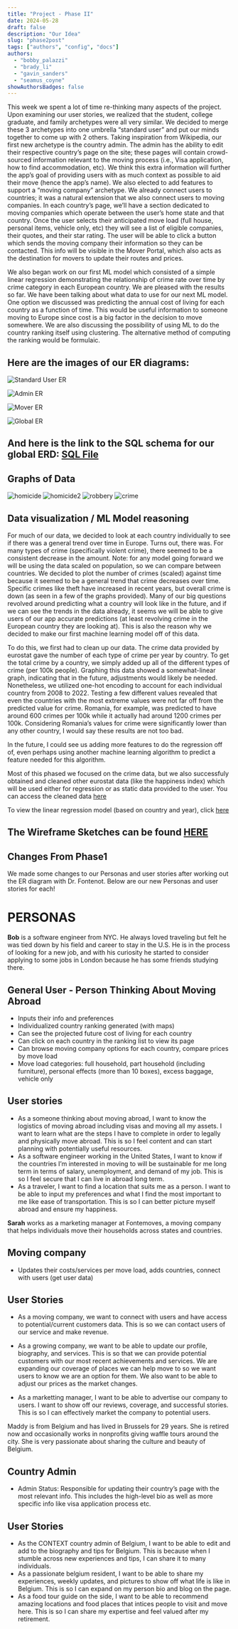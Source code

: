 ```yaml
---
title: "Project - Phase II"
date: 2024-05-28
draft: false
description: "Our Idea"
slug: "phase2post"
tags: ["authors", "config", "docs"]
authors:
  - "bobby_palazzi"
  - "brady_li"
  - "gavin_sanders"
  - "seamus_coyne"
showAuthorsBadges: false
---
```


This week we spent a lot of time re-thinking many aspects of the project. Upon examining our user stories, we realized that the student, college graduate, and family archetypes were all very similar. We decided to merge these 3 archetypes into one umbrella “standard user” and put our minds together to come up with 2 others. Taking inspiration from Wikipedia, our first new archetype is the country admin. The admin has the ability to edit their respective country’s page on the site; these pages will contain crowd-sourced information relevant to the moving process (i.e., Visa application, how to find accommodation, etc). We think this extra information will further the app’s goal of providing users with as much context as possible to aid their move (hence the app’s name). We also elected to add features to support a “moving company” archetype. We already connect users to countries; it was a natural extension that we also connect users to moving companies. In each country’s page, we’ll have a section dedicated to moving companies which operate between the user’s home state and that country. Once the user selects their anticipated move load (full house, personal items, vehicle only, etc) they will see a list of eligible companies, their quotes, and their star rating. The user will be able to click a button which sends the moving company their information so they can be contacted. This info will be visible in the Mover Portal, which also acts as the destination for movers to update their routes and prices.

We also began work on our first ML model which consisted of a simple linear regression demonstrating the relationship of crime rate over time by crime category in each European country. We are pleased with the results so far. We have been talking about what data to use for our next ML model. One option we discussed was predicting the annual cost of living for each country as a function of time. This would be useful information to someone moving to Europe since cost is a big factor in the decision to move somewhere. We are also discussing the possibility of using ML to do the country ranking itself using clustering. The alternative method of computing the ranking would be formulaic.

## Here are the images of our ER diagrams:

![Standard User ER](https://github.com/bpalazzi512/doc-blog/blob/main/assets/standard%20user.png?raw=true)

![Admin ER](https://github.com/bpalazzi512/doc-blog/blob/main/assets/admin.png?raw=true)

![Mover ER](https://github.com/bpalazzi512/doc-blog/blob/main/assets/mover.png?raw=true)

![Global ER](https://github.com/bpalazzi512/doc-blog/blob/main/assets/global.png?raw=true)

## And here is the link to the SQL schema for our global ERD: [SQL File](https://github.com/coyne1313/cs4973_project/blob/main/context.sql)

## Graphs of Data

![homicide](https://github.com/bpalazzi512/doc-blog/blob/main/assets/homicide_bar.png?raw=true)
![homicide2](https://github.com/bpalazzi512/doc-blog/blob/main/assets/homicide_bp.png?raw=true)
![robbery](https://github.com/bpalazzi512/doc-blog/blob/main/assets/robbery_linreg.png?raw=true)
![crime](https://github.com/coyne1313/cs4973_project/blob/main/total_crime.png)

## Data visualization / ML Model reasoning

For much of our data, we decided to look at each country individually to see if there was a general trend over time in Europe. Turns out, there was. For many types of crime (specifically violent crime), there seemed to be a consistent decrease in the amount. Note: for any model going forward we will be using the data scaled on population, so we can compare between countries. We decided to plot the number of crimes (scaled) against time because it seemed to be a general trend that crime decreases over time. Specific crimes like theft have increased in recent years, but overall crime is down (as seen in a few of the graphs provided). Many of our big questions revolved around predicting what a country will look like in the future, and if we can see the trends in the data already, it seems we will be able to give users of our app accurate predictions (at least revolving crime in the European country they are looking at). This is also the reason why we decided to make our first machine learning model off of this data.

To do this, we first had to clean up our data. The crime data provided by eurostat gave the number of each type of crime per year by country. To get the total crime by a country, we simply added up all of the different types of crime (per 100k people). Graphing this data showed a somewhat-linear graph, indicating that in the future, adjustments would likely be needed. Nonetheless, we utilized one-hot encoding to account for each individual country from 2008 to 2022. Testing a few different values revealed that even the countries with the most extreme values were not far off from the predicted value for crime. Romania, for example, was predicted to have around 600 crimes per 100k while it actually had around 1200 crimes per 100k. Considering Romania’s values for crime were significantly lower than any other country, I would say these results are not too bad.

In the future, I could see us adding more features to do the regression off of, even perhaps using another machine learning algorithm to predict a feature needed for this algorithm.

Most of this phased we focused on the crime data, but we also successfuly obtained and cleaned other eurostat data (like the happiness index) which will be used either for regression or as static data provided to the user. You can access the cleaned data [here](https://github.com/coyne1313/cs4973_project/blob/main/4973_testbed.ipynb)

To view the linear regression model (based on country and year), click [here](https://github.com/coyne1313/cs4973_project/blob/main/eurostat_EDA.ipynb)

## The Wireframe Sketches can be found [HERE](https://github.com/coyne1313/cs4973_project/blob/main/Database/wireframe.pdf)

## Changes From Phase1

We made some changes to our Personas and user stories after working out the ER diagram with Dr. Fontenot. Below are our new Personas and user stories for each!

# PERSONAS

**Bob** is a software engineer from NYC. He always loved traveling but felt he was tied down by his field and career to stay in the U.S. He is in the process of looking for a new job, and with his curiosity he started to consider applying to some jobs in London because he has some friends studying there.

## General User - Person Thinking About Moving Abroad

- Inputs their info and preferences
- Individualized country ranking generated (with maps)
- Can see the projected future cost of living for each country
- Can click on each country in the ranking list to view its page
- Can browse moving company options for each country, compare prices by move load
- Move load categories: full household, part household (including furniture), personal effects (more than 10 boxes), excess baggage, vehicle only

## User stories

- As a someone thinking about moving abroad, I want to know the logistics of moving abroad including visas and moving all my assets. I want to learn what are the steps I have to complete in order to legally and physically move abroad. This is so I feel content and can start planning with potentially useful resources.
- As a software engineer working in the United States, I want to know if the countries I’m interested in moving to will be sustainable for me long term in terms of salary, unemployment, and demand of my job. This is so I feel secure that I can live in abroad long term.
- As a traveler, I want to find a location that suits me as a person. I want to be able to input my preferences and what I find the most important to me like ease of transportation. This is so I can better picture myself abroad and ensure my happiness.

**Sarah** works as a marketing manager at Fontemoves, a moving company that helps individuals move their households across states and countries.

## Moving company

- Updates their costs/services per move load, adds countries, connect with users (get user data)

## User Stories

- As a moving company, we want to connect with users and have access to potential/current customers data. This is so we can contact users of our service and make revenue.

- As a growing company, we want to be able to update our profile, biography, and services. This is so that we can provide potential customers with our most recent achievements and services. We are expanding our coverage of places we can help move to so we want users to know we are an option for them. We also want to be able to adjust our prices as the market changes.

- As a marketting manager, I want to be able to advertise our company to users. I want to show off our reviews, coverage, and successful stories. This is so I can effectively market the company to potential users.

Maddy is from Belgium and has lived in Brussels for 29 years. She is retired now and occasionally works in nonprofits giving waffle tours around the city. She is very passionate about sharing the culture and beauty of Belgium.

## Country Admin

- Admin Status: Responsible for updating their country’s page with the most relevant info. This includes the high-level bio as well as more specific info like visa application process etc.

## User Stories

- As the CONTEXT country admin of Belgium, I want to be able to edit and add to the biography and tips for Belgium. This is because when I stumble across new experiences and tips, I can share it to many individuals.
- As a passionate belgium resident, I want to be able to share my experiences, weekly updates, and pictures to show off what life is like in Belgium. This is so I can expand on my person bio and blog on the page.
- As a food tour guide on the side, I want to be able to recommend amazing locations and food places that intices people to visit and move here. This is so I can share my expertise and feel valued after my retirement.
